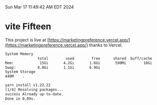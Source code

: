Sun Mar 17 11:49:42 AM EDT 2024

# vite Fifteen


This project is live at [https://marketingpreference.vercel.app/](https://marketingpreference.vercel.app/) thanks to Vercel.

```bash
System Memory
               total        used        free      shared  buff/cache   available
Mem:            15Gi       4.2Gi       1.6Gi       590Mi        10Gi        11Gi
Swap:          8.0Gi       1.1Gi       6.9Gi
System Storage
449M	.
```
```bash
yarn install v1.22.22
[1/4] Resolving packages...
success Already up-to-date.
Done in 0.09s.
```
